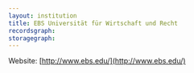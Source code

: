 ```yaml
---
layout: institution
title: EBS Universität für Wirtschaft und Recht
recordsgraph: 
storagegraph: 
---
```


Website: [http://www.ebs.edu/](http://www.ebs.edu/)
